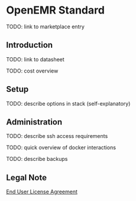 # OpenEMR Standard

TODO: link to marketplace entry

## Introduction

TODO: link to datasheet

TODO: cost overview

## Setup

TODO: describe options in stack (self-explanatory)

## Administration

TODO: describe ssh access requirements

TODO: quick overview of docker interactions

TODO: describe backups

## Legal Note

[End User License Agreement](https://github.com/openemr/openemr-devops/tree/master/stacks/AWS-mktplace/EULA.txt)
